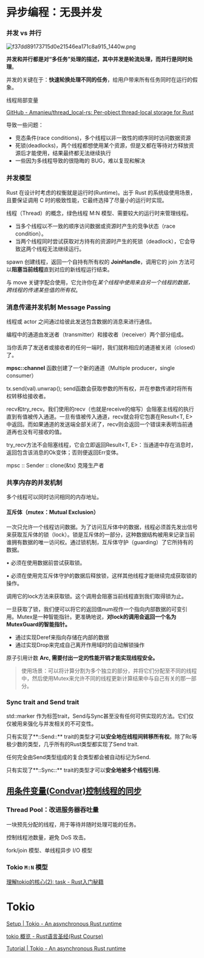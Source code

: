 # 异步编程：无畏并发

### 并发 vs 并行

![f37dd89173715d0e21546ea171c8a915_1440w.png](https://pic1.zhimg.com/80/f37dd89173715d0e21546ea171c8a915_1440w.png)

**并发和并行都是对“多任务”处理的描述，其中并发是轮流处理，而并行是同时处理**。

并发的关键在于：**快速轮换处理不同的任务**，给用户带来所有任务同时在运行的假象。

线程局部变量

[GitHub - Amanieu/thread_local-rs: Per-object thread-local storage for Rust](https://github.com/Amanieu/thread_local-rs)

导致一些问题：

- 竞态条件(race conditions)，多个线程以非一致性的顺序同时访问数据资源
- 死锁(deadlocks)，两个线程都想使用某个资源，但是又都在等待对方释放资源后才能使用，结果最终都无法继续执行
- 一些因为多线程导致的很隐晦的 BUG，难以复现和解决

### 并发模型

Rust 在设计时考虑的权衡就是运行时(Runtime)。出于 Rust 的系统级使用场景，且要保证调用 C 时的极致性能，它最终选择了尽量小的运行时实现。

线程（Thread）的概念，绿色线程 M:N 模型、需要较大的运行时来管理线程。

- 当多个线程以不一致的顺序访问数据或资源时产生的竞争状态（race condition）。
- 当两个线程同时尝试获取对方持有的资源时产生的死锁（deadlock），它会导致这两个线程无法继续运行。

spawn 创建线程，返回一个自持有所有权的 **JoinHandle**，调用它的 join 方法可以**阻塞当前线程**直到对应的新线程运行结束。

与 move 关键字配合使用，它允许你在*某个线程中使用来自另一个线程的数据，跨线程的传递某些值的所有权*。

### 消息传递并发机制 Message Passing

线程或 actor 之间通过给彼此发送包含数据的消息来进行通信。

编程中的通道由发送者（transmitter）和接收者（receiver）两个部分组成。

当你丢弃了发送者或接收者的任何一端时，我们就称相应的通道被关闭（closed）了。

**mpsc::channel** 函数创建了一个新的通道（Multiple producer，single consumer）

tx.send(val).unwrap(); send函数会获取参数的所有权，并在参数传递时将所有权转移给接收者。

recv和try_recv。我们使用的recv（也就是receive的缩写）会阻塞主线程的执行直到有值被传入通道。一旦有值被传入通道，recv就会将它包裹在Result<T, E>中返回。而如果通道的发送端全部关闭了，recv则会返回一个错误来表明当前通道再也没有可接收的值。

try_recv方法不会阻塞线程，它会立即返回Result<T, E>：当通道中存在消息时，返回包含该消息的Ok变体；否则便返回Err变体。

mpsc :: Sender :: clone(&tx) 克隆生产者

### 共享内存的并发机制

多个线程可以同时访问相同的内存地址。

#### 互斥体（mutex：Mutual Exclusion）

一次只允许一个线程访问数据。为了访问互斥体中的数据，线程必须首先发出信号来获取互斥体的锁（lock）。锁是互斥体的一部分，这种数据结构被用来记录当前谁拥有数据的唯一访问权。通过锁机制，互斥体守护（guarding）了它所持有的数据。

• 必须在使用数据前尝试获取锁。

• 必须在使用完互斥体守护的数据后释放锁，这样其他线程才能继续完成获取锁的操作。

调用它的lock方法来获取锁。这个调用会阻塞当前线程直到我们取得锁为止。

一旦获取了锁，我们便可以将它的返回值num视作一个指向内部数据的可变引用。Mutex<T>是一种智能指针。更准确地说，**对lock的调用会返回一个名为MutexGuard的智能指针。**

- 通过实现Deref来指向存储在内部的数据
- 通过实现Drop来完成自己离开作用域时的自动解锁操作

原子引用计数 **Arc<T>, 需要付出一定的性能开销才能实现线程安全。**

> 使用场景：可以将计算分割为多个独立的部分，并将它们分配至不同的线程中，然后使用Mutex<T>来允许不同的线程更新计算结果中与自己有关的那一部分。

### Sync trait and Send trait

std::marker 作为标签trait，Send与Sync甚至没有任何可供实现的方法。它们仅仅被用来强化与并发相关的不可变性。

只有实现了**::Send::** trait的类型才可**以安全地在线程间转移所有权**。除了Rc<T>等极少数的类型，几乎所有的Rust类型都实现了Send trait.

任何完全由Send类型组成的复合类型都会被自动标记为Send.

只有实现了**::Sync::** trait的类型才可以**安全地被多个线程引用.**

## [用条件变量(Condvar)控制线程的同步](https://course.rs/advance/concurrency-with-threads/sync1.html#%E7%94%A8%E6%9D%A1%E4%BB%B6%E5%8F%98%E9%87%8Fcondvar%E6%8E%A7%E5%88%B6%E7%BA%BF%E7%A8%8B%E7%9A%84%E5%90%8C%E6%AD%A5)

### Thread Pool：改进服务器吞吐量

一块预先分配的线程，用于等待并随时处理可能的任务。

控制线程池数量，避免 DoS 攻击。

fork/join 模型、单线程异步 I/O 模型

### Tokio `M:N` 模型

[理解tokio的核心(2): task - Rust入门秘籍](https://rust-book.junmajinlong.com/ch100/02_understand_tokio_task.html)

[](https://rustcc.cn/article?id=8af74de6-1e3d-4596-94ca-c3da45509f58)

# Tokio

[Setup | Tokio - An asynchronous Rust runtime](https://tokio.rs/tokio/tutorial/setup)

[tokio 概览 - Rust语言圣经(Rust Course)](https://course.rs/async-rust/tokio/overview.html)

[Tutorial | Tokio - An asynchronous Rust runtime](https://tokio.rs/tokio/tutorial)




